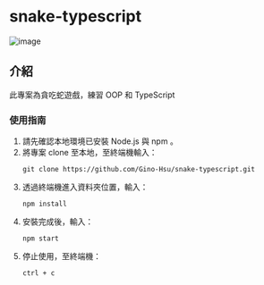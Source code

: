 # snake-typescript

![image](https://user-images.githubusercontent.com/93201810/230125811-65aee574-0ed8-4427-9cec-3ba3fe3b19a7.png)

## 介紹

此專案為貪吃蛇遊戲，練習 OOP 和 TypeScript

### 使用指南
1. 請先確認本地環境已安裝 Node.js 與 npm 。
2. 將專案 clone 至本地，至終端機輸入：
   ```
   git clone https://github.com/Gino-Hsu/snake-typescript.git
   ```
3. 透過終端機進入資料夾位置，輸入：
   ```
   npm install
   ```
4. 安裝完成後，輸入：
   ```
   npm start
   ```
5. 停止使用，至終端機：
   ```
   ctrl + c
   ```
